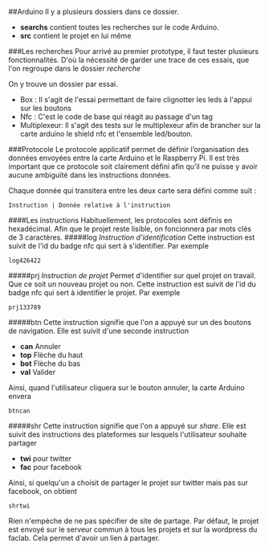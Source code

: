 ##Arduino
Il y a plusieurs dossiers dans ce dossier.

* **searchs** contient toutes les recherches sur le code Arduino. 
* **src** contient le projet en lui même

###Les recherches
Pour arrivé au premier prototype, il faut tester plusieurs fonctionnalités. D'où la nécessité de garder une trace de ces essais, que l'on regroupe dans le dossier *recherche*

On y trouve un dossier par essai.

* Box : Il s'agit de l'essai permettant de faire clignotter les leds à l'appui sur les boutons
* Nfc : C'est le code de base qui réagit au passage d'un tag
* Multiplexeur: Il s'agit des tests sur le multiplexeur afin de brancher sur la carte arduino le shield nfc et l'ensemble led/bouton.

###Protocole
Le protocole applicatif permet de définir l’organisation des données envoyées entre la carte Arduino et le Raspberry Pi. Il est très important que ce protocole soit clairement défini afin qu’il ne puisse y avoir aucune ambiguïté dans les instructions données.

Chaque donnée qui transitera entre les deux carte sera défini comme suit :

	Instruction | Donnée relative à l'instruction
	
####Les instructions
Habituellement, les protocoles sont définis en hexadécimal. Afin que le projet reste lisible, on foncionnera par mots clés de 3 caractères.
#####log
*Instruction d'identification* Cette instruction est suivit de l'id du badge nfc qui sert à s'identifier. Par exemple

	log426422

#####prj
*Instruction de projet* Permet d'identifier sur quel projet on travail. Que ce soit un nouveau projet ou non. Cette instruction est suivit de l'id du badge nfc qui sert à identifier le projet. Par exemple

	prj133789

#####btn
Cette instruction signifie que l'on a appuyé sur un des boutons de navigation. Elle est suivit d'une seconde instruction
* **can** Annuler
* **top** Flèche du haut
* **bot** Flèche du bas
* **val** Valider

Ainsi, quand l'utilisateur cliquera sur le bouton annuler, la carte Arduino envera

	btncan
	
#####shr
Cette instruction signifie que l'on a appuyé sur *share*. Elle est suivit des instructions des plateformes sur lesquels l'utilisateur souhaite partager

* **twi** pour twitter
* **fac** pour facebook

Ainsi, si quelqu'un a choisit de partager le projet sur twitter mais pas sur facebook, on obtient

	shrtwi
	
Rien n'empèche de ne pas spécifier de site de partage. Par défaut, le projet est envoyé sur le serveur commun à tous les projets et sur la wordpress du faclab. Cela permet d'avoir un lien à partager.


